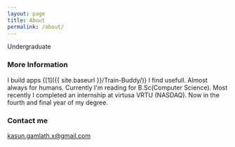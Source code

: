 ```yaml
---
layout: page
title: About
permalink: /about/
---
```


Undergraduate

### More Information

I build apps {[1]({{ site.baseurl }}/Train-Buddy/)} I find usefull. Almost always for humans. Currently I'm reading for B.Sc(Computer Science). Most recently I completed an internship at virtusa VRTU (NASDAQ). Now in the fourth and final year of my degree.

### Contact me

[kasun.gamlath.x@gmail.com](mailto:kasun.gamlath.x@gmail.com)
